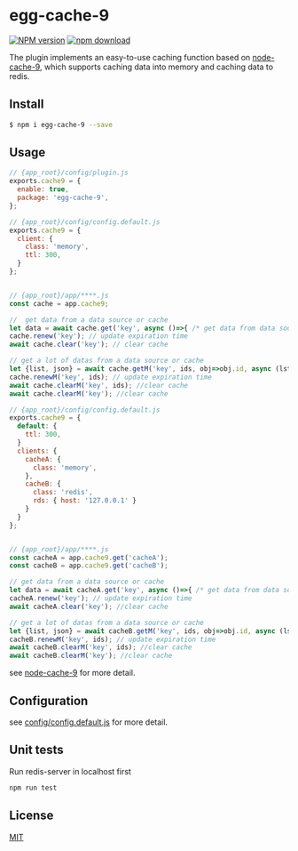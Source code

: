 # egg-cache-9

[![NPM version][npm-image]][npm-url]
[![npm download][download-image]][download-url]

[npm-image]: https://img.shields.io/npm/v/egg-cache-9.svg?style=flat-square
[npm-url]: https://npmjs.org/package/egg-cache-9
[download-image]: https://img.shields.io/npm/dm/egg-cache-9.svg?style=flat-square
[download-url]: https://npmjs.org/package/egg-cache-9

The plugin implements an easy-to-use caching function based on [node-cache-9](https://github.com/985ch/node-cache-9), which supports caching data into memory and caching data to redis.

## Install

```bash
$ npm i egg-cache-9 --save
```

## Usage

```js
// {app_root}/config/plugin.js
exports.cache9 = {
  enable: true,
  package: 'egg-cache-9',
};
```
```js
// {app_root}/config/config.default.js
exports.cache9 = {
  client: {
    class: 'memory',
    ttl: 300,
  }
};


// {app_root}/app/****.js
const cache = app.cache9;

//  get data from a data source or cache
let data = await cache.get('key', async ()=>{ /* get data from data source and return it */ });
cache.renew('key'); // update expiration time
await cache.clear('key'); // clear cache

// get a lot of datas from a data source or cache
let {list, json} = await cache.getM('key', ids, obj=>obj.id, async (lst)=>{ /* get data from data source and return it */ });
cache.renewM('key', ids); // update expiration time
await cache.clearM('key', ids); //clear cache
await cache.clearM('key'); //clear cache
```
```js
// {app_root}/config/config.default.js
exports.cache9 = {
  default: {
    ttl: 300,
  }
  clients: {
    cacheA: {
      class: 'memory',
    },
    cacheB: {
      class: 'redis',
      rds: { host: '127.0.0.1' }
    }
  }
};


// {app_root}/app/****.js
const cacheA = app.cache9.get('cacheA');
const cacheB = app.cache9.get('cacheB');

// get data from a data source or cache
let data = await cacheA.get('key', async ()=>{ /* get data from data source and return it */ });
cacheA.renew('key'); // update expiration time
await cacheA.clear('key'); //clear cache

// get a lot of datas from a data source or cache
let {list, json} = await cacheB.getM('key', ids, obj=>obj.id, async (lst)=>{ /* get data from data source and return it */ });
cacheB.renewM('key', ids); // update expiration time
await cacheB.clearM('key', ids); //clear cache
await cacheB.clearM('key'); //clear cache
```
see [node-cache-9](https://github.com/985ch/node-cache-9#cache-driver-class) for more detail.

## Configuration

see [config/config.default.js](config/config.default.js) for more detail.

## Unit tests

Run redis-server in localhost first
```sh
npm run test
```

## License

[MIT](LICENSE)
